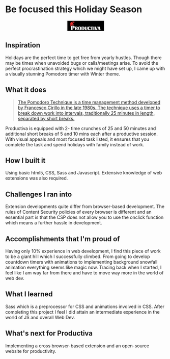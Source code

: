 # Be focused this Holiday Season

<p align="center"> 
<img src="https://github.com/RutvikJ77/Productiva/blob/master/assets/Productiva-bg.png">
</p>

## Inspiration
Holidays are the perfect time to get free from yearly hustles. Though there may be times when unavoided bugs or calls/meetings arise. To avoid the perfect procrastination strategy which we might have set up, I came up with a visually stunning Pomodoro timer with Winter theme. 

## What it does
> [The Pomodoro Technique is a time management method developed by Francesco Cirillo in the late 1980s. The technique uses a timer to break down work into intervals, traditionally 25 minutes in length, separated by short breaks.](https://en.wikipedia.org/wiki/Pomodoro_Technique)

Productiva is equipped with 2- time crunches of 25 and 50 minutes and additional short breaks of 5 and 10 mins each after a productive session. With visual appeals and most focused task listed, it ensures that you complete the task and spend holidays with family instead of work.

## How I built it
Using basic html5, CSS, Sass and Javascript. Extensive knowledge of web extensions was also required.

## Challenges I ran into
Extension developments quite differ from browser-based development. The rules of Content Security policies of every browser is different and an essential part is that the CSP does not allow you to use the onclick function which means a further hassle in development.

## Accomplishments that I'm proud of
Having only 10% experience in web development, I find this piece of work to be a giant hill which I successfully climbed. From going to develop countdown timers with animations to implementing background snowfall animation everything seems like magic now. Tracing back when I started, I feel like I am way far from there and have to move way more in the world of web dev. 

## What I learned
Sass which is a preprocessor for CSS and animations involved in CSS. After completing this project I feel I did attain an intermediate experience in the world of JS and overall Web Dev. 

## What's next for Productiva
Implementing a cross browser-based extension and an open-source website for productivity. 
